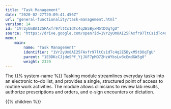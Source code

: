 ```yaml
---
title: "Task Management"
date: "2020-02-27T20:09:41.456Z"
url: "general-functionality/task-management.html"
version: 14
id: "1Vr2yUm8AI25FAxfr97ltCs1dTc4q2E5ByxM5tDOqTgU"
source: "https://drive.google.com/open?id=1Vr2yUm8AI25FAxfr97ltCs1dTc4q2E5ByxM5tDOqTgU"
menu:
    main:
        name: "Task Management"
        identifier: "1Vr2yUm8AI25FAxfr97ltCs1dTc4q2E5ByxM5tDOqTgU"
        parent: "1E0DKcCJjdeSPf_YjJUF7pMO72HzWYbsLw3cEmdGW5g0"
        weight: 2320
---
```









The {{% system-name %}} Tasking module streamlines everyday tasks into an electronic to-do list, and provides a single, structured point of access to routine work activities. The module allows clinicians to review lab results, authorize prescriptions and orders, and e-sign encounters or dictation. 







{{% children %}}


